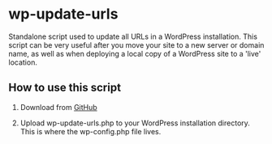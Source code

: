 wp-update-urls
===

Standalone script used to update all URLs in a WordPress installation. This
script can be very useful after you move your site to a new server or domain
name, as well as when deploying a local copy of a WordPress site to a 'live'
location.

## How to use this script

1. Download from
[GitHub](https://github.com/E-NO//github.com/E-NOISE/wp-update-urls/raw/master/wp-update-urls.php)

2. Upload wp-update-urls.php to your WordPress installation directory. This is
where the wp-config.php file lives.
